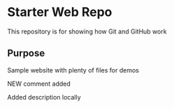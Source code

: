 # Starter Web Repo

This repository is for showing how Git and GitHub work

## Purpose

Sample website with plenty of files for demos

NEW comment added

Added description locally
